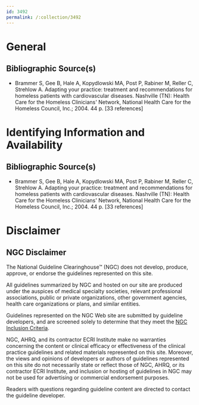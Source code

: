 ```yaml
---
id: 3492
permalink: /:collection/3492
---
```


# General

## Bibliographic Source(s)

- Brammer S, Gee B, Hale A, Kopydlowski MA, Post P, Rabiner M, Reller C, Strehlow A. Adapting your practice: treatment and recommendations for homeless patients with cardiovascular diseases. Nashville (TN): Health Care for the Homeless Clinicians' Network, National Health Care for the Homeless Council, Inc.; 2004. 44 p. [33 references]

# Identifying Information and Availability

## Bibliographic Source(s)

- Brammer S, Gee B, Hale A, Kopydlowski MA, Post P, Rabiner M, Reller C, Strehlow A. Adapting your practice: treatment and recommendations for homeless patients with cardiovascular diseases. Nashville (TN): Health Care for the Homeless Clinicians' Network, National Health Care for the Homeless Council, Inc.; 2004. 44 p. [33 references]

# Disclaimer

## NGC Disclaimer

The National Guideline Clearinghouse™ (NGC) does not develop, produce, approve, or endorse the guidelines represented on this site.

All guidelines summarized by NGC and hosted on our site are produced under the auspices of medical specialty societies, relevant professional associations, public or private organizations, other government agencies, health care organizations or plans, and similar entities.

Guidelines represented on the NGC Web site are submitted by guideline developers, and are screened solely to determine that they meet the [NGC Inclusion Criteria](/help-and-about/summaries/inclusion-criteria).

NGC, AHRQ, and its contractor ECRI Institute make no warranties concerning the content or clinical efficacy or effectiveness of the clinical practice guidelines and related materials represented on this site. Moreover, the views and opinions of developers or authors of guidelines represented on this site do not necessarily state or reflect those of NGC, AHRQ, or its contractor ECRI Institute, and inclusion or hosting of guidelines in NGC may not be used for advertising or commercial endorsement purposes.

Readers with questions regarding guideline content are directed to contact the guideline developer.

